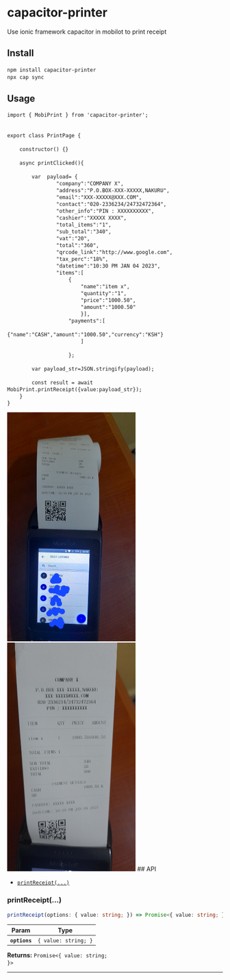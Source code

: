 # capacitor-printer

Use ionic framework  capacitor  in mobiIot to print receipt

## Install

```bash
npm install capacitor-printer
npx cap sync
```

## Usage
    import { MobiPrint } from 'capacitor-printer';


    export class PrintPage {

        constructor() {}

        async printClicked(){
          
            var  payload= {
                    "company":"COMPANY X",
                    "address":"P.O.BOX-XXX-XXXXX,NAKURU",
                    "email":"XXX-XXXXX@XXX.COM",
                    "contact":"020-2336234/24732472364",
                    "other_info":"PIN : XXXXXXXXXX",
                    "cashier":"XXXXX XXXX",
                    "total_items":"1",
                    "sub_total":"340",
                    "vat":"20",
                    "total":"360",
                    "qrcode_link":"http://www.google.com",
                    "tax_perc":"18%",
                    "datetime":"10:30 PM JAN 04 2023",
                    "items":[
                        {
                            "name":"item x",
                            "quantity":"1",
                            "price":"1000.50",
                            "amount":"1000.50"
                            }],
                        "payments":[
                            {"name":"CASH","amount":"1000.50","currency":"KSH"}
                            ]
                        
                        };
                        
            var payload_str=JSON.stringify(payload);

            const result = await MobiPrint.printReceipt({value:payload_str});
        }
    }


<img src="https://github.com/antonymwangig/mobiIot-ionic-capacitor-printer-plugin/raw/main/print1.jpg" width="300"/>
<img src="https://github.com/antonymwangig/mobiIot-ionic-capacitor-printer-plugin/raw/main/print2.jpg" width="300"/>
## API

<docgen-index>

* [`printReceipt(...)`](#printreceipt)

</docgen-index>

<docgen-api>
<!--Update the source file JSDoc comments and rerun docgen to update the docs below-->

### printReceipt(...)

```typescript
printReceipt(options: { value: string; }) => Promise<{ value: string; }>
```

| Param         | Type                            |
| ------------- | ------------------------------- |
| **`options`** | <code>{ value: string; }</code> |

**Returns:** <code>Promise&lt;{ value: string; }&gt;</code>

--------------------

</docgen-api>
